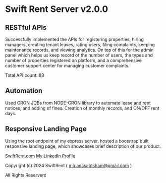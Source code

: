# **Swift Rent Server v2.0.0**

## RESTful APIs

Successfully implemented the APIs for registering properties, hiring managers, creating tenant leases, rating users, filing complaints, keeping maintenance records, and viewing analytics. On top of this for the admin panel which helps us keep record of the number of users, the types and number of properties registered on platform, and a comprehensive customer support center for managing customer complaints.

Total API count: 88

## Automation

Used CRON JOBs from NODE-CRON library to automate lease and rent notices, and adding of fines. Creation of monthly records, and ON/OFF rent days.

## Responsive Landing Page

Using the root endpoint of my express server, hosted a bootstrap built responsive landing page, which showcases brief description of our product.

[SwiftRent.com](https://swiftrent.in.ngrok.io/)
[My LinkedIn Profile](https://www.linkedin.com/in/anas-ahtsham/)

Copyright (c) 2024 SwiftRent ( mh.anasahtsham@gmail.com )

All Rights Reserverd
